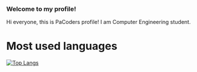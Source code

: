 ### Welcome to my profile!

Hi everyone, this is PaCoders profile! I am Computer Engineering student.

# Most used languages
[![Top Langs](https://github-readme-stats.vercel.app/api/top-langs/?username=PaCoders&langs_count=8&theme=tokyonight)](https://github.com/anuraghazra/github-readme-stats)
